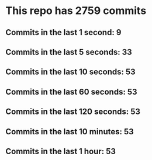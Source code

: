 # This repo has 2759 commits

## Commits in the last 1 second: 9
## Commits in the last 5 seconds: 33
## Commits in the last 10 seconds: 53
## Commits in the last 60 seconds: 53
## Commits in the last 120 seconds: 53
## Commits in the last 10 minutes: 53
## Commits in the last 1 hour: 53
